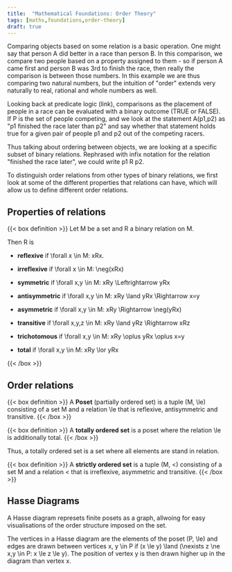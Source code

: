 ```yaml
---
title:  "Mathematical Foundations: Order Theory"
tags: [maths,foundations,order-theory]
draft: true
---
```


Comparing objects based on some relation is a basic operation. One might say that person A did better in a race than person B. In this comparison, we compare two people based on a property assigned to them - so if person A came first and person B was 3rd to finish the race, then really the comparison is between those numbers.
In this example we are thus comparing two natural numbers, but the intuition of "order" extends very naturally to real, rational and whole numbers as well.

Looking back at predicate logic (link), comparisons as the placement of people in a race can be evaluated with a binary outcome (TRUE or FALSE). If P is the set of people competing, and we look at the statement A(p1,p2) as "p1 finished the race later than p2" and say whether that statement holds true for a given pair of people p1 and p2 out of the competing racers.

Thus talking about ordering between objects, we are looking at a specific subset of binary relations. Rephrased with infix notation for the relation "finished the race later", we could write p1 R p2.

To distinguish order relations from other types of binary relations, we first look at some of the different properties that relations can have, which will allow us to define different order relations.

## Properties of relations

{{< box definition >}}
Let <span class="math">M</span> be a set and <span class="math">R</span> a binary relation on <span class="math">M</span>.

Then R is

* **reflexive** if <span class="math"> \forall x \in M: xRx</span>.

* **irreflexive** if <span class="math"> \forall x \in M: \neg(xRx)</span>

* **symmetric** if <span class="math"> \forall x,y \in M: xRy \Leftrightarrow yRx</span>

* **antisymmetric** if <span class="math"> \forall x,y \in M: xRy \land yRx \Rightarrow x=y</span>

* **asymmetric** if <span class="math"> \forall x,y \in M: xRy \Rightarrow \neg(yRx)</span>

* **transitive** if <span class="math"> \forall x,y,z \in M: xRy \land yRz \Rightarrow xRz</span>

* **trichotomous** if <span class="math"> \forall x,y \in M: xRy \oplus yRx \oplus x=y</span>

* **total** if <span class="math"> \forall x,y \in M: xRy \lor yRx</span>

{{< /box >}}


## Order relations

{{< box definition >}}
A **Poset** (partially ordered set) is a tuple <span class="math">(M, \le)</span> consisting of a set <span class="math">M</span> and a relation <span class="math">\le</span> that is reflexive, antisymmetric and transitive.
{{< /box >}}

{{< box definition >}}
A **totally ordered set** is a poset where the relation <span class="math">\le</span> is additionally total.
{{< /box >}}

Thus, a totally ordered set is a set where all elements are stand in relation.

{{< box definition >}}
A **strictly ordered set** is a tuple <span class="math">(M, <)</span> consisting of a set <span class="math">M</span> and a relation <span class="math"><</span> that is irreflexive, asymmetric and transitive.
{{< /box >}}

## Hasse Diagrams

A Hasse diagram represets finite posets as a graph, allwoing for easy visualisations of the order structure imposed on the set.

The vertices in a Hasse diagram are the elements of the poset  <span class="math">(P, \le)</span> and edges are drawn between vertices <span class="math">x, y \in P</span> if  <span class="math">(x \le y) \land (\nexists z \ne x,y \in P: x \le z \le y)</span>. The position of vertex y is then drawn higher up in the diagram than vertex x.
